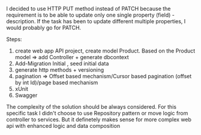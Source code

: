 I decided to use HTTP PUT method instead of PATCH because the requirement is to be able to update only one single property (field) - description. If the task has been to update different multiple properties, I would probably go for PATCH.

Steps:
1. create web app API project, create model Product. Based on the Product model => add Controller + generate dbcontext
2. Add-Migration Initial , seed initial data
3. generate http methods + versioning
4. pagination => Offset based mechanism/Cursor based pagination (offset by int Id)/page based mechanism
5. xUnit
6. Swagger

The complexity of the solution should be always considered. 
For this specific task I didn't choose to use Repository pattern or move logic from controller to services. But it definetely makes sense for more complex web api with enhanced logic and data composition 
